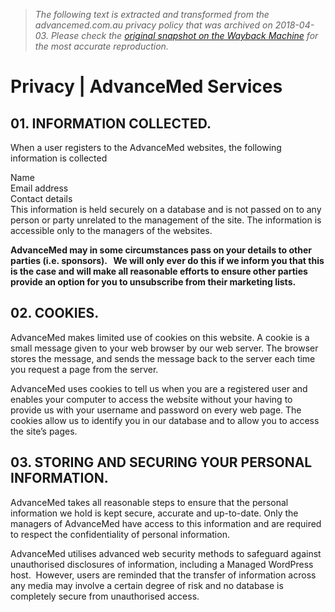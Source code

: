 > *The following text is extracted and transformed from the advancemed.com.au privacy policy that was archived on 2018-04-03. Please check the [original snapshot on the Wayback Machine](https://web.archive.org/web/20180403202632id_/https%3A//advancemed.com.au/privacy) for the most accurate reproduction.*

# Privacy | AdvanceMed Services

## 01\. INFORMATION COLLECTED.

When a user registers to the AdvanceMed websites, the following information is collected

Name  
Email address  
Contact details  
This information is held securely on a database and is not passed on to any person or party unrelated to the management of the site. The information is accessible only to the managers of the websites.

**AdvanceMed may in some circumstances pass on your details to other parties (i.e. sponsors).   We will only ever do this if we inform you that this is the case and will make all reasonable efforts to ensure other parties provide an option for you to unsubscribe from their marketing lists.**

## 02\. COOKIES.

AdvanceMed makes limited use of cookies on this website. A cookie is a small message given to your web browser by our web server. The browser stores the message, and sends the message back to the server each time you request a page from the server.

AdvanceMed uses cookies to tell us when you are a registered user and enables your computer to access the website without your having to provide us with your username and password on every web page. The cookies allow us to identify you in our database and to allow you to access the site’s pages.

## 03\. STORING AND SECURING YOUR PERSONAL INFORMATION.

AdvanceMed takes all reasonable steps to ensure that the personal information we hold is kept secure, accurate and up-to-date. Only the managers of AdvanceMed have access to this information and are required to respect the confidentiality of personal information.

AdvanceMed utilises advanced web security methods to safeguard against unauthorised disclosures of information, including a Managed WordPress host.  However, users are reminded that the transfer of information across any media may involve a certain degree of risk and no database is completely secure from unauthorised access.
